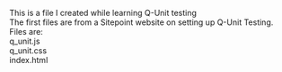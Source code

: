 This is a file I created while learning Q-Unit testing
<br>
The first files are from a Sitepoint website on setting up Q-Unit Testing.<br>
Files are:<br>
q_unit.js<br>
q_unit.css<br>
index.html